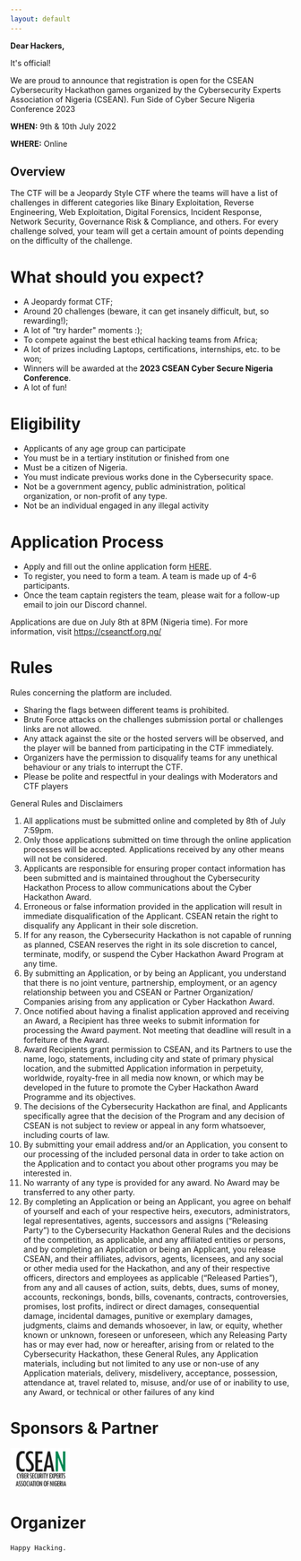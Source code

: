 ```yaml
---
layout: default
---
```


**Dear Hackers,**

It's official!

 
We are proud to announce that registration is open for the CSEAN Cybersecurity Hackathon games organized by the Cybersecurity Experts Association of Nigeria (CSEAN). Fun Side of Cyber Secure Nigeria Conference 2023 

 

**WHEN:** 9th & 10th July 2022

**WHERE:** Online

## Overview
The CTF will be a Jeopardy Style CTF where the teams will have a list of challenges in different categories like Binary Exploitation, Reverse Engineering, Web Exploitation, Digital Forensics, Incident Response, Network Security, Governance Risk & Compliance, and others. For every challenge solved, your team will get a certain amount of points depending on the difficulty of the challenge.


# What should you expect?

* A Jeopardy format CTF;
* Around 20 challenges (beware, it can get insanely difficult, but, so rewarding!);
* A lot of "try harder" moments :);
* To compete against the best ethical hacking teams from Africa;
* A lot of prizes including Laptops, certifications, internships, etc. to be won;
* Winners will be awarded at the **2023 CSEAN Cyber Secure Nigeria Conference**.
* A lot of fun!

# Eligibility 

* Applicants of any age group can participate
* You must be in a tertiary institution or finished from one
* Must be a citizen of Nigeria.
* You must indicate previous works done in the Cybersecurity space.
* Not be a government agency, public administration, political organization, or non-profit of any type.
* Not be an individual engaged in any illegal activity

# Application Process

* Apply and fill out the online application form [HERE](https://docs.google.com/forms/d/e/1FAIpQLSdgKk7jWC04O7QHQtriNEQyC-L2Kkug_WzVbAyaGTjPohzycw/viewform).
* To register, you need to form a team. A team is made up of 4-6 participants.
* Once the team captain registers the team, please wait for a follow-up email to join our Discord channel.

Applications are due on July 8th at 8PM (Nigeria time). For more information, visit https://cseanctf.org.ng/

# Rules 
Rules concerning the platform are included.
- Sharing the flags between different teams is prohibited.
- Brute Force attacks on the challenges submission portal or challenges links are not allowed.
- Any attack against the site or the hosted servers will be observed, and the player will be banned from participating in the CTF immediately.
- Organizers have the permission to disqualify teams for any unethical behaviour or any trials to interrupt the CTF.
- Please be polite and respectful in your dealings with Moderators and CTF players

General Rules and Disclaimers

1. All applications must be submitted online and completed by 8th of July 7:59pm.
2. Only those applications submitted on time through the online application processes will be accepted. Applications received by any other means will not be considered.
3. Applicants are responsible for ensuring proper contact information has been submitted and is maintained throughout the Cybersecurity Hackathon Process to allow communications about the Cyber Hackathon Award.
4. Erroneous or false information provided in the application will result in immediate disqualification of the Applicant. CSEAN retain the right to disqualify any Applicant in their sole discretion.
5. If for any reason, the Cybersecurity Hackathon is not capable of running as planned, CSEAN reserves the right in its sole discretion to cancel, terminate, modify, or suspend the Cyber Hackathon Award Program at any time.
6. By submitting an Application, or by being an Applicant, you understand that there is no joint venture, partnership, employment, or an agency relationship between you and CSEAN or Partner Organization/ Companies arising from any application or Cyber Hackathon Award.
7. Once notified about having a finalist application approved and receiving an Award, a Recipient has three weeks to submit information for processing the Award payment. Not meeting that deadline will result in a forfeiture of the Award.
8. Award Recipients grant permission to CSEAN, and its Partners to use the name, logo, statements, including city and state of primary physical location, and the submitted Application information in perpetuity, worldwide, royalty-free in all media now known, or which may be developed in the future to promote the Cyber Hackathon Award Programme and its objectives.
9. The decisions of the Cybersecurity Hackathon are final, and Applicants specifically agree that the decision of the Program and any decision of CSEAN is not subject to review or appeal in any form whatsoever, including courts of law.
10. By submitting your email address and/or an Application, you consent to our processing of the included personal data in order to take action on the Application and to contact you about other programs you may be interested in.
11. No warranty of any type is provided for any award. No Award may be transferred to any other party.
12. By completing an Application or being an Applicant, you agree on behalf of yourself and each of your respective heirs, executors, administrators, legal representatives, agents, successors and assigns (“Releasing Party”) to the Cybersecurity Hackathon General Rules and the decisions of the competition, as applicable, and any affiliated entities or persons, and by completing an Application or being an Applicant, you release CSEAN, and their affiliates, advisors, agents, licensees, and any social or other media used for the Hackathon, and any of their respective officers, directors and employees as applicable (“Released Parties”), from any and all causes of action, suits, debts, dues, sums of money, accounts, reckonings, bonds, bills, covenants, contracts, controversies, promises, lost profits, indirect or direct damages, consequential damage, incidental damages, punitive or exemplary damages, judgments, claims and demands whosoever, in law, or equity, whether known or unknown, foreseen or unforeseen, which any Releasing Party has or may ever had, now or hereafter, arising from or related to the Cybersecurity Hackathon, these General Rules, any Application materials, including but not limited to any use or non-use of any Application materials, delivery, misdelivery, acceptance, possession, attendance at, travel related to, misuse, and/or use of or inability to use, any Award, or technical or other failures of any kind

# Sponsors & Partner
![CSEAN](https://raw.githubusercontent.com/cyberexpertsng/csean/master/assets/images/sixchan2.png)
# Organizer


```
Happy Hacking.
```
